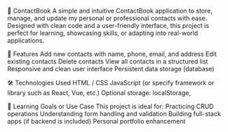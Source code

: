 📒 ContactBook
A simple and intuitive ContactBook application to store, manage, and update my personal or professional contacts with ease. Designed with clean code and a user-friendly interface, this project is perfect for learning, showcasing skills, or adapting into real-world applications.

🚀 Features
Add new contacts with name, phone, email, and address
Edit existing contacts
Delete contacts
View all contacts in a structured list
Responsive and clean user interface
Persistent data storage (database)

🛠️ Technologies Used
HTML / CSS
JavaScript (or specify framework or library such as React, Vue, etc.)
Optional storage: localStorage, 

🧠 Learning Goals or Use Case
This project is ideal for:
Practicing CRUD operations
Understanding form handling and validation
Building full-stack apps (if backend is included)
Personal portfolio enhancement
